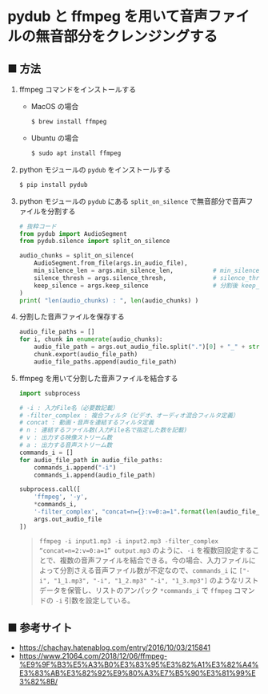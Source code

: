 # pydub と ffmpeg を用いて音声ファイルの無音部分をクレンジングする

## ■ 方法

1. ffmpeg コマンドをインストールする
    - MacOS の場合
        ```sh
        $ brew install ffmpeg
        ```
    - Ubuntu の場合
        ```sh
        $ sudo apt install ffmpeg
        ```

1. python モジュールの `pydub` をインストールする
    ```sh
    $ pip install pydub
    ```

1. python モジュールの `pydub` にある `split_on_silence` で無音部分で音声ファイルを分割する
    ```python
    # 抜粋コード
    from pydub import AudioSegment
    from pydub.silence import split_on_silence

    audio_chunks = split_on_silence(
        AudioSegment.from_file(args.in_audio_file),
        min_silence_len = args.min_silence_len,           # min_silence_len で指定した ms 以上の無音がある箇所で分割
        silence_thresh = args.silence_thresh,             # silence_thresh で指定した dBFS 以下で無音とみなす
        keep_silence = args.keep_silence                  # 分割後 keep_silence で指定した ms だけ、無音を残す
    )
    print( "len(audio_chunks) : ", len(audio_chunks) )
    ```

1. 分割した音声ファイルを保存する
    ```python
    audio_file_paths = []
    for i, chunk in enumerate(audio_chunks):
        audio_file_path = args.out_audio_file.split(".")[0] + "_" + str(i) + "." + args.out_audio_file.split(".")[-1]
        chunk.export(audio_file_path)
        audio_file_paths.append(audio_file_path)
    ```

1. ffmpeg を用いて分割した音声ファイルを結合する
    ```python
    import subprocess

    # -i : 入力File名（必要数記載）
    # -filter_complex : 複合フィルタ（ビデオ、オーディオ混合フィルタ定義）
    # concat : 動画・音声を連結するフィルタ定義
    # n : 連結するファイル数(入力File名で指定した数を記載)
    # v : 出力する映像ストリーム数
    # a : 出力する音声ストリーム数
    commands_i = []
    for audio_file_path in audio_file_paths:
        commands_i.append("-i")
        commands_i.append(audio_file_path)

    subprocess.call([
        'ffmpeg', '-y',
        *commands_i,
        '-filter_complex', "concat=n={}:v=0:a=1".format(len(audio_file_paths)),
        args.out_audio_file
    ])
    ```

    > `ffmpeg -i input1.mp3 -i input2.mp3 -filter_complex “concat=n=2:v=0:a=1” output.mp3` のように、`-i` を複数回設定することで、複数の音声ファイルを結合できる。今の場合、入力ファイルによって分割さえる音声ファイル数が不定なので、`commands_i` に `["-i", "1_1.mp3", "-i", "1_2.mp3" "-i", "1_3.mp3"]` のようなリストデータを保管し、リストのアンパック `*commands_i` で `ffmpeg` コマンドの `-i` 引数を設定している。

## ■ 参考サイト
- https://chachay.hatenablog.com/entry/2016/10/03/215841
- https://www.21064.com/2018/12/06/ffmpeg-%E9%9F%B3%E5%A3%B0%E3%83%95%E3%82%A1%E3%82%A4%E3%83%AB%E3%82%92%E9%80%A3%E7%B5%90%E3%81%99%E3%82%8B/